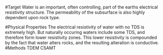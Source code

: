 #Target
Water is an important, often controlling, part of the earths electrical resistivity structure.  The permeability of the subsurface is also highly dependent upon rock type.

#Physical Properties
The electrical resistivity of water with no TDS is extremely high.  But naturally occuring waters include some TDS, and therefore form lower resistivity zones.  This lower resistivity is compounded by the fact that water alters rocks, and the resulting alteration is conductive.
#Methods
TDEM
CSAMT